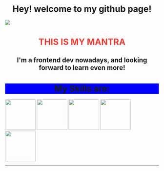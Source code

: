 <h1 style="text-align:center">Hey! welcome to my github page! </h1>
<img src="https://images.hdqwalls.com/wallpapers/spider-man-miles-morales-be-yourself-65.jpg"> </img>
<h1 style="text-align:center;text-transform: uppercase;font-weight:bold; color:#EB3E37;">This is my mantra</h1>
<h2 style="text-align: center; font-weight:bold;"> I'm a frontend dev nowadays, and looking forward to learn even more! </h2>
<h1 style="text-align:center;background-color:blue">My Skills are: </h1>
<tr>
<td> <img style="width:100px;text-align:" src="https://image.flaticon.com/icons/png/512/1051/1051277.png"></td>
<td><img style="width:100px;text-align:" src="https://image.flaticon.com/icons/png/512/1126/1126012.png"></td>
<td> <img style="width:100px;text-align:" src="https://image.flaticon.com/icons/png/512/919/919828.png"></td>
<td><img style="width:100px;text-align:" src="https://image.flaticon.com/icons/png/512/919/919831.png"></td>
<td><img style="width:100px;text-align:" src="https://cdn.icon-icons.com/icons2/2429/PNG/512/figma_logo_icon_147289.png"></td>
</tr>
<hr>

